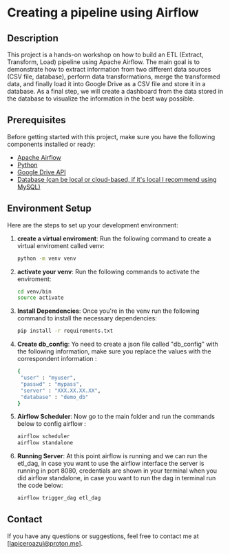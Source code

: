 # Creating a pipeline using Airflow

## Description

This project is a hands-on workshop on how to build an ETL (Extract, Transform, Load) pipeline using Apache Airflow. The main goal is to demonstrate how to extract information from two different data sources (CSV file, database), perform data transformations, merge the transformed data, and finally load it into Google Drive as a CSV file and store it in a database. As a final step, we will create a dashboard from the data stored in the database to visualize the information in the best way possible.

## Prerequisites

Before getting started with this project, make sure you have the following components installed or ready:

- [Apache Airflow](https://airflow.apache.org/)
- [Python](https://www.python.org/)
- [Google Drive API](https://developers.google.com/drive)
- [Database (can be local or cloud-based, if it's local I recommend using MySQL)](https://www.mysql.com/)

## Environment Setup

Here are the steps to set up your development environment:

1. **create a virtual enviroment**: Run the following command to create a virtual enviroment called venv:

   ```bash
   python -m venv venv

2. **activate your venv**: Run the following commands to activate the enviroment:

   ```bash
   cd venv/bin
   source activate

3. **Install Dependencies**: Once you're in the venv run the following command to install the necessary dependencies:

   ```bash
   pip install -r requirements.txt

4. **Create db_config**: Yo need to create a json file called "db_config" with the following information, make sure you replace the values with the correspondent information :

   ```bash
   {
    "user" : "myuser",
    "passwd" : "mypass",
    "server" : "XXX.XX.XX.XX",
    "database" : "demo_db"
   }  

5. **Airflow Scheduler**: Now go to the main folder and run the commands below to config airflow :

   ```bash
   airflow scheduler
   airflow standalone

6. **Running Server**: At this point airflow is running and we can run the etl_dag, in case you want to use the airflow interface the server is running in port 8080, credentials are shown in your terminal when you did airflow standalone, in case you want to run the dag in terminal run the code below:

   ```bash
   airflow trigger_dag etl_dag


## Contact

If you have any questions or suggestions, feel free to contact me at [lapiceroazul@proton.me].
